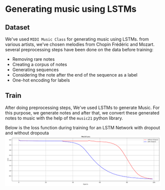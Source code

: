 # Generating music using LSTMs


## Dataset
We've used `MIDI Music Class` for generating music using LSTMs. from various artists, we've chosen melodies from Chopin Frédéric and Mozart.
several preprocessing steps have been done on the data before training:
- Removing rare notes
- Creating a corpus of notes
- Generating sequences
- Considering the note after the end of the sequence as a label
- One-hot encoding for labels


## Train
After doing preprocessing steps, We've used LSTMs to generate Music. For this purpose, we generate notes and after that, we convert these generated notes to music with the help of the `music21` python library.

Below is the loss function during training for an LSTM Network with dropout and without dropouta
![loss](loss.png "loss")


